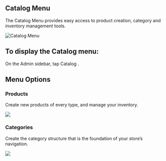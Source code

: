 Catalog Menu
--

The Catalog Menu provides easy access to product creation, category and inventory management tools.

![Catalog Menu](https://docs.magento.com/m2/ce/user_guide/Resources/Images/admin-menu-catalog_thumb_0_0.png)

## To display the Catalog menu:

On the Admin sidebar, tap Catalog .

## Menu Options

### Products

Create new products of every type, and manage your inventory.

![](https://docs.magento.com/m2/ce/user_guide/Resources/Images/products-grid_212x111.png)

### Categories

Create the category structure that is the foundation of your store’s navigation.

![](https://docs.magento.com/m2/ce/user_guide/Resources/Images/category-workspace_212x129.png)